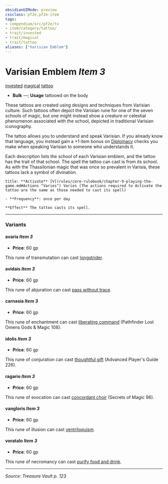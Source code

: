 ```yaml
---
obsidianUIMode: preview
cssclass: pf2e,pf2e-item
tags:
- compendium/src/pf2e/tv
- item/category/tattoo/
- trait/invested
- trait/magical
- trait/tattoo
aliases: ["Varisian Emblem"]
---
```

# Varisian Emblem *Item 3*  
[invested](rules/traits/invested.md "Invested Item Trait")  [magical](rules/traits/magical.md "Magical Item Trait")  [tattoo](rules/traits/tattoo-lowg.md "Tattoo Item Trait")  

- **Bulk** —; **Usage** tattooed on the body

These tattoos are created using designs and techniques from Varisian culture. Such tattoos often depict the Varisian rune for one of the seven schools of magic, but one might instead show a creature or celestial phenomenon associated with the school, depicted in traditional Varisian iconography.

The tattoo allows you to understand and speak Varisian. If you already know that language, you instead gain a +1 item bonus on [Diplomacy](compendium/skills.md#Diplomacy) checks you make when speaking Varisian to someone who understands it.

Each description lists the school of each Varisian emblem, and the tattoo has the trait of that school. The spell the tattoo can cast is from its school. As with the Thassilonian magic that was once so prevalent in Varisia, these tattoos lack a symbol of divination.

```ad-embed-ability
title: **Activate** [V](rules/core-rulebook/chapter-9-playing-the-game.md#Actions "Varies") Varies (The actions required to Activate the tattoo are the same as those needed to cast its spell)

- **Frequency**: once per day

**Effect** The tattoo casts its spell.
```

---

### Variants

#### avaria *Item 3*

- **Price**: 60 gp

This rune of transmutation can cast [longstrider](compendium/spells/longstrider.md).

#### avidais *Item 3*

- **Price**: 60 gp

This rune of abjuration can cast [pass without trace](compendium/spells/pass-without-trace.md).

#### carnasia *Item 3*

- **Price**: 60 gp

This rune of enchantment can cast [liberating command](compendium/spells/liberating-command-logm.md) (Pathfinder Lost Omens Gods & Magic 108).

#### idolis *Item 3*

- **Price**: 60 gp

This rune of conjuration can cast [thoughtful gift](compendium/spells/thoughtful-gift-apg.md) (Advanced Player's Guide 226).

#### ragario *Item 3*

- **Price**: 60 gp

This rune of evocation can cast [concordant choir](compendium/spells/concordant-choir-som.md) (Secrets of Magic 96).

#### vangloris *Item 3*

- **Price**: 60 gp

This rune of illusion can cast [ventriloquism](compendium/spells/ventriloquism.md).

#### voratalo *Item 3*

- **Price**: 60 gp

This rune of necromancy can cast [purify food and drink](compendium/spells/purify-food-and-drink.md).

---
*Source: Treasure Vault p. 123*